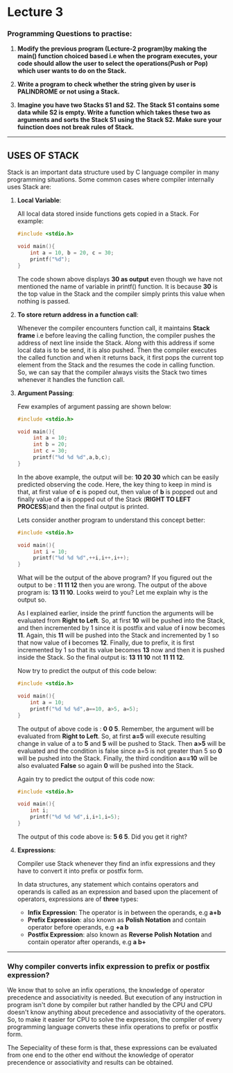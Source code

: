 # Lecture 3

### Programming Questions to practise:
1. **Modify the previous program (Lecture-2 program)by making the main() function choiced based i.e when the program executes, your code should allow the user to select the operations(Push or Pop) which user wants to do on the Stack.**

2. **Write a program to check whether the string given by user is PALINDROME or not using a Stack.**

3. **Imagine you have two Stacks S1 and S2. The Stack S1 contains some data while S2 is empty. Write a function which takes these two as arguments and sorts the Stack S1 using the Stack S2. Make sure your fuinction does not break rules of Stack.**
***

## USES OF STACK

Stack is an important data structure used by C language compiler in many programming situations. Some common cases where compiler internally uses Stack are:

1. **Local Variable**: 

   All local data stored inside functions gets copied in a Stack. For example:
    ```c
    #include <stdio.h>
    
    void main(){
        int a = 10, b = 20, c = 30;
        printf("%d");
    }
    ```
    
   The code shown above displays **30 as output** even though we have not mentioned the name of variable in printf() function. It is because **30** is the top value in the Stack and the compiler simply prints this value when nothing is passed.
    
2. **To store return address in a function call**: 

   Whenever the compiler encounters function call, it maintains **Stack frame** i.e before leaving the calling function, the compiler pushes the address of next line inside the Stack. Along with this address if some local data is to be send, it is also pushed. Then the compiler executes the called function and when it returns back, it first pops the current top element from the Stack and the resumes the code in calling function. So, we can say that the compiler always visits the Stack two times whenever it handles the function call.
   
3. **Argument Passing**: 

   Few examples of argument passing are shown below: 
   ```c
   #include <stdio.h>
   
   void main(){
        int a = 10;
        int b = 20;
        int c = 30;
        printf("%d %d %d",a,b,c);
   }
   ```
   In the above example, the output will be: **10 20 30** which can be easily predicted observing the code. Here, the key thing to keep in mind is that, at first value of **c** is poped out, then value of **b**  is popped out and finally value of **a** is popped out of the Stack (**RIGHT TO LEFT PROCESS**)and then the final output is printed.
   
   Lets consider another program to understand this concept better:
   ```c
   #include <stdio.h>
   
   void main(){
        int i = 10;
        printf("%d %d %d",++i,i++,i++);
   }
   ```
   What will be the output of the above program? If you figured out the output to be : **11 11 12** then you are wrong. The output of the above program is: **13 11 10**. Looks weird to you? Let me explain why is the output so. 
   
   As I explained earlier, inside the printf function the arguments will be evaluated from **Right to Left**. So, at first **10** will be pushed into the Stack, and then incremented by 1 since it is postfix and value of **i** now becomes **11**. Again, this **11** will be pushed into the Stack and incremented by 1 so that now value of **i** becomes **12**. Finally, due to prefix, it is first incremented by 1 so that its value becomes **13** now and then it is pushed inside the Stack. So the final output is: **13 11 10** not **11 11 12**.

	Now try to predict the output of this code below:
    ```c
    #include <stdio.h>
   
   void main(){
        int a = 10;
        printf("%d %d %d",a==10, a>5, a=5);
   }
    ```
	The output of above code is : **0 0 5**. Remember, the argument will be evaluated from **Right to Left**. So, at first **a=5** will execute resulting change in value of a to **5** and **5** will be pushed to Stack. Then **a>5** will be evaluated and the condition is false since a=5 is not greater than 5 so **0** will be pushed into the Stack. Finally, the third condition **a==10** will be also evaluated **False** so again **0** will be pushed into the Stack.
    
    Again try to predict the output of this code now:
    ```c
    #include <stdio.h>

    void main(){
        int i;
        printf("%d %d %d",i,i+1,i=5);
    }
    ```
    The output of this code above is: **5 6 5**. Did you get it right?
    
4. **Expressions**: 

	Compiler use Stack whenever they find an infix expressions and they have to convert it into prefix or postfix form.
    
    In data structures, any statement which contains operators and operands is called as an expression and based upon the placement of operators, expressions are of **three** types:
    * **Infix Expression**: The operator is in between the operands, e.g **a+b**
    * **Prefix Expression**: also known as **Polish Notation** and contain operator before operands, e.g **+a b**
    * **Postfix Expression**: also known as **Reverse Polish Notation** and contain operator after operands, e.g **a b+**

***

### Why compiler converts infix expression to prefix or postfix expression?
We know that to solve an infix operations, the knowledge of operator precedence and associativity is needed. But execution of any instruction in program isn't done by compiler but rather handled by the CPU and CPU doesn't know anything about precedence and associativity  of the operators. So, to make it easier for CPU to solve the expression, the compiler of every programming language converts these infix operations to prefix or postfix form.

The Sepeciality of these form is that, these expressions can be evaluated from one end to the other end without the knowledge of operator precendence or associativity and results can be obtained.

